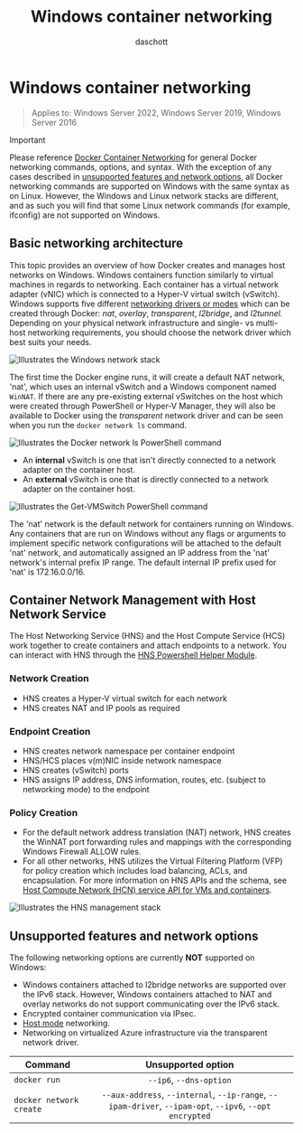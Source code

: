 ﻿---
title: Windows container networking
description: Gentle intro to architecture of Windows container networks.
keywords: docker, containers
author: daschott
ms.author: jgerend
ms.date: 10/20/2021
ms.topic: overview
ms.assetid: 538871ba-d02e-47d3-a3bf-25cda4a40965
---
# Windows container networking

> Applies to: Windows Server 2022, Windows Server 2019, Windows Server 2016

>[!IMPORTANT]
>Please reference [Docker Container Networking](https://docs.docker.com/engine/userguide/networking/) for general Docker networking commands, options, and syntax. With the exception of any cases described in [unsupported features and network options](#unsupported-features-and-network-options), all Docker networking commands are supported on Windows with the same syntax as on Linux. However, the Windows and Linux network stacks are different, and as such you will find that some Linux network commands (for example, ifconfig) are not supported on Windows.

## Basic networking architecture

This topic provides an overview of how Docker creates and manages host networks on Windows. Windows containers function similarly to virtual machines in regards to networking. Each container has a virtual network adapter (vNIC) which is connected to a Hyper-V virtual switch (vSwitch). Windows supports five different [networking drivers or modes](./network-drivers-topologies.md) which can be created through Docker: *nat*, *overlay*, *transparent*, *l2bridge*, and *l2tunnel*. Depending on your physical network infrastructure and single- vs multi-host networking requirements, you should choose the network driver which best suits your needs.

![Illustrates the Windows network stack](media/windowsnetworkstack-simple.png)

The first time the Docker engine runs, it will create a default NAT network, 'nat', which uses an internal vSwitch and a Windows component named `WinNAT`. If there are any pre-existing external vSwitches on the host which were created through PowerShell or Hyper-V Manager, they will also be available to Docker using the *transparent* network driver and can be seen when you run the ``docker network ls`` command.

![Illustrates the Docker network ls PowerShell command](media/docker-network-ls.png)

- An **internal** vSwitch is one that isn't directly connected to a network adapter on the container host.
- An **external** vSwitch is one that is directly connected to a network adapter on the container host.

![Illustrates the Get-VMSwitch PowerShell command](media/get-vmswitch.png)

The 'nat' network is the default network for containers running on Windows. Any containers that are run on Windows without any flags or arguments to implement specific network configurations will be attached to the default 'nat' network, and automatically assigned an IP address from the 'nat' network's internal prefix IP range. The default internal IP prefix used for 'nat' is 172.16.0.0/16.

## Container Network Management with Host Network Service

The Host Networking Service (HNS) and the Host Compute Service (HCS) work together to create containers and attach endpoints to a network. You can interact with HNS through the [HNS Powershell Helper Module](https://www.powershellgallery.com/packages/HNS).

### Network Creation

- HNS creates a Hyper-V virtual switch for each network
- HNS creates NAT and IP pools as required

### Endpoint Creation

- HNS creates network namespace per container endpoint
- HNS/HCS places v(m)NIC inside network namespace
- HNS creates (vSwitch) ports
- HNS assigns IP address, DNS information, routes, etc. (subject to networking mode) to the endpoint

### Policy Creation

- For the default network address translation (NAT) network, HNS creates the WinNAT port forwarding rules and mappings with the corresponding Windows Firewall ALLOW rules.
- For all other networks, HNS utilizes the Virtual Filtering Platform (VFP) for policy creation which includes load balancing, ACLs, and encapsulation. For more information on HNS APIs and the schema, see [Host Compute Network (HCN) service API for VMs and containers](/windows-server/networking/technologies/hcn/hcn-top).

![Illustrates the HNS management stack](media/HNS-Management-Stack.png)

## Unsupported features and network options

The following networking options are currently **NOT** supported on Windows:

- Windows containers attached to l2bridge networks are supported over the IPv6 stack. However, Windows containers attached to NAT and overlay networks do not support communicating over the IPv6 stack. 
- Encrypted container communication via IPsec.
- [Host mode](https://docs.docker.com/ee/ucp/interlock/config/host-mode-networking/) networking.
- Networking on virtualized Azure infrastructure via the transparent network driver.

| Command        | Unsupported option   |
|---------------|:--------------------:|
| ``docker run``|   ``--ip6``, ``--dns-option`` |
| ``docker network create``| ``--aux-address``, ``--internal``, ``--ip-range``, ``--ipam-driver``, ``--ipam-opt``, ``--ipv6``, ``--opt encrypted`` |
